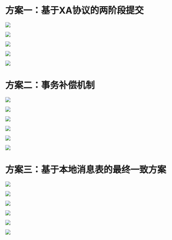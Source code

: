 # 方案一：基于XA协议的两阶段提交

![](img\54.png)

![](img\55.png)



![](img\56.png)

![](img\57.png)



![](img\58.png)

# 方案二：事务补偿机制

![](img\59.png)

![](img\60.png)

![](img\61.png)

![](img\62.png)

![](img\63.png)

![](img\64.png)

# 方案三：基于本地消息表的最终一致方案

![](img\65.png)

![](img\66.png)

![](img\67.png)

![](img\68.png)

![](img\69.png)

![](img\70.png)